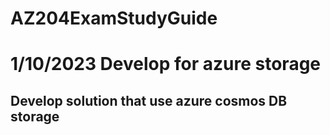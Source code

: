 # AZ204ExamStudyGuide

# 1/10/2023 Develop for azure storage
## Develop solution that use azure cosmos DB storage
